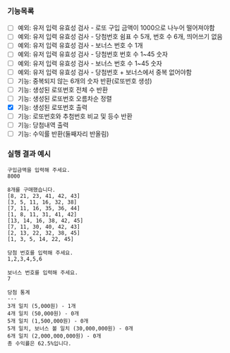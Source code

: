 ### 기능목록
- [ ] 예외: 유저 입력 유효성 검사 - 로또 구입 금액이 1000으로 나누어 떨어져야함
- [ ] 예외: 유저 입력 유효성 검사 - 당첨번호 쉼표 수 5개, 번호 수 6개, 띄어쓰기 없음
- [ ] 예외: 유저 입력 유효성 검사 - 보너스 번호 수 1개
- [ ] 예외: 유저 입력 유효성 검사 - 당첨번호 번호 수 1~45 숫자
- [ ] 예외: 유저 입력 유효성 검사 - 보너스 번호 수 1~45 숫자
- [ ] 예외: 유저 입력 유효성 검사 - 당첨번호 + 보너스에서 중복 없어야함
- [ ] 기능: 중복되지 않는 6개의 숫자 반환(로또번호 생성)
- [ ] 기능: 생성된 로또번호 전체 수 반환
- [ ] 기능: 생성된 로또번호 오름차순 정렬
- [x] 기능: 생성된 로또번호 출력
- [ ] 기능: 로또번호와 추첨번호 비교 및 등수 반환
- [ ] 기능: 당첨내역 출력
- [ ] 기능: 수익률 반환(둘째자리 반올림)

### 실행 결과 예시

```
구입금액을 입력해 주세요.
8000

8개를 구매했습니다.
[8, 21, 23, 41, 42, 43] 
[3, 5, 11, 16, 32, 38] 
[7, 11, 16, 35, 36, 44] 
[1, 8, 11, 31, 41, 42] 
[13, 14, 16, 38, 42, 45] 
[7, 11, 30, 40, 42, 43] 
[2, 13, 22, 32, 38, 45] 
[1, 3, 5, 14, 22, 45]

당첨 번호를 입력해 주세요.
1,2,3,4,5,6

보너스 번호를 입력해 주세요.
7

당첨 통계
---
3개 일치 (5,000원) - 1개
4개 일치 (50,000원) - 0개
5개 일치 (1,500,000원) - 0개
5개 일치, 보너스 볼 일치 (30,000,000원) - 0개
6개 일치 (2,000,000,000원) - 0개
총 수익률은 62.5%입니다.
```